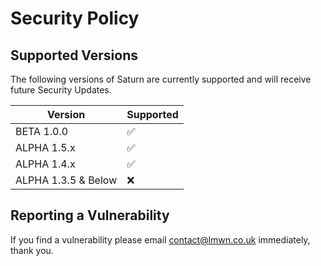 # Security Policy

## Supported Versions

The following versions of Saturn are currently supported and will receive future Security Updates.

| Version | Supported          |
| ------- | ------------------ |
| BETA 1.0.0  | :white_check_mark: |
| ALPHA 1.5.x | :white_check_mark: |
| ALPHA 1.4.x | :white_check_mark: |
| ALPHA 1.3.5 & Below | :x: |

## Reporting a Vulnerability

If you find a vulnerability please email contact@lmwn.co.uk immediately, thank you.

